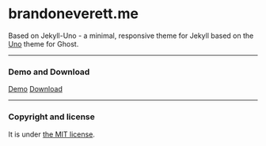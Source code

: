 # brandoneverett.me

Based on Jekyll-Uno - a minimal, responsive theme for Jekyll based on the [Uno](https://github.com/daleanthony/Uno) theme for Ghost.

---

### Demo and Download

[Demo](http://joshgerdes.com/jekyll-uno/)
[Download](https://github.com/joshgerdes/jekyll-uno/archive/master.zip)

---

### Copyright and license

It is under [the MIT license](/LICENSE).